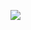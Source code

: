<!--
 * @Description: 请输入....
 * @Author: 麦子
 * @Date: 2020-03-11 20:13:59
 * @LastEditTime: 2020-03-11 20:59:58
 * @LastEditors: 麦子
 -->
![](/img/zhaohuabing.png) 